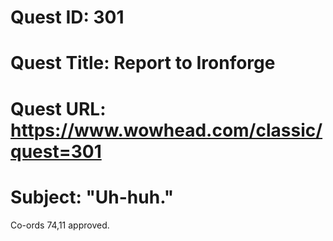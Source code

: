 # Quest ID: 301
# Quest Title: Report to Ironforge
# Quest URL: https://www.wowhead.com/classic/quest=301
# Subject: "Uh-huh."
Co-ords 74,11 approved.
